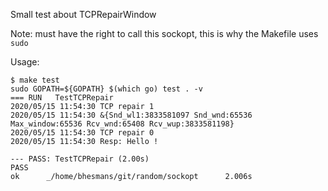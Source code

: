 Small test about TCPRepairWindow

Note: must have the right to call this sockopt, this is why the Makefile uses
`sudo`

Usage:
```
$ make test
sudo GOPATH=${GOPATH} $(which go) test . -v
=== RUN   TestTCPRepair
2020/05/15 11:54:30 TCP repair 1
2020/05/15 11:54:30 &{Snd_wl1:3833581097 Snd_wnd:65536 Max_window:65536 Rcv_wnd:65408 Rcv_wup:3833581198}
2020/05/15 11:54:30 TCP repair 0
2020/05/15 11:54:30 Resp: Hello !

--- PASS: TestTCPRepair (2.00s)
PASS
ok      _/home/bhesmans/git/random/sockopt      2.006s
```
